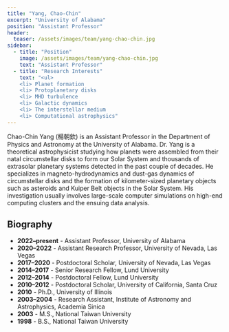 ```yaml
---
title: "Yang, Chao-Chin"
excerpt: "University of Alabama"
position: "Assistant Professor"
header:
  teaser: /assets/images/team/yang-chao-chin.jpg
sidebar:
  - title: "Position"
    image: /assets/images/team/yang-chao-chin.jpg
    text: "Assistant Professor"
  - title: "Research Interests"
    text: "<ul>
    <li> Planet formation
    <li> Protoplanetary disks
    <li> MHD turbulence
    <li> Galactic dynamics
    <li> The interstellar medium
    <li> Computational astrophysics"
---
```


Chao-Chin Yang (楊朝欽) is an Assistant Professor in the Department of Physics and Astronomy at the University of Alabama.
Dr. Yang is a theoretical astrophysicist studying how planets were assembled from their natal circumstellar disks to form our Solar System and thousands of extrasolar planetary systems detected in the past couple of decades.
He specializes in magneto-hydrodynamics and dust-gas dynamics of circumstellar disks and the formation of kilometer-sized planetary objects such as asteroids and Kuiper Belt objects in the Solar System.
His investigation usually involves large-scale computer simulations on high-end computing clusters and the ensuing data analysis.

## Biography
- __2022–present__ - Assistant Professor, University of Alabama
- __2020–2022__ - Assistant Research Professor, University of Nevada, Las Vegas
- __2017–2020__ - Postdoctoral Scholar, University of Nevada, Las Vegas
- __2014–2017__ - Senior Research Fellow, Lund University
- __2012–2014__ - Postdoctoral Fellow, Lund University
- __2010–2012__ - Postdoctoral Scholar, University of California, Santa Cruz
- __2010__ - Ph.D., University of Illinois
- __2003–2004__ - Research Assistant, Institute of Astronomy and Astrophysics, Academia Sinica
- __2003__ - M.S., National Taiwan University
- __1998__ - B.S., National Taiwan University
